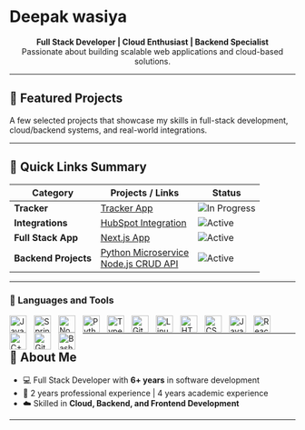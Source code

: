 # Deepak wasiya

<p align="center">
  <b>Full Stack Developer | Cloud Enthusiast | Backend Specialist</b><br/>
  Passionate about building scalable web applications and cloud-based solutions.
</p>


---

## 📂 Featured Projects

A few selected projects that showcase my skills in full-stack development, cloud/backend systems, and real-world integrations.

---

## 🔗 Quick Links Summary

| Category               | Projects / Links                                                                                                                                                                          | Status                                                                                       |
|------------------------|-------------------------------------------------------------------------------------------------------------------------------------------------------------------------------------------|----------------------------------------------------------------------------------------------|
| **Tracker** |  [Tracker App](https://github.com/Deepak777K/jobs)                                                                                                        | ![In Progress](https://img.shields.io/badge/Status-In%20Progress-yellow?style=flat-square) |
| **Integrations**       |  [HubSpot Integration](https://github.com/Deepak777K/Hubspot-Integration-Python)                                                                                                                         | ![Active](https://img.shields.io/badge/Status-Active-brightgreen?style=flat-square)        |
| **Full Stack App**     |  [Next.js App](https://github.com/Deepak777K/todo-next-app)                                                                                                                     | ![Active](https://img.shields.io/badge/Status-Active-brightgreen?style=flat-square)        |
| **Backend Projects**   |  [Python Microservice](https://github.com/Deepak777K/todo-python-app) <br>  [Node.js CRUD API](https://github.com/Deepak777K/todo-node-app)                                                        | ![Active](https://img.shields.io/badge/Status-Active-brightgreen?style=flat-square)               |

---

### 🧰 Languages and Tools

<img align="left" alt="Java" width="30px" style="padding-right:10px;" src="https://cdn.jsdelivr.net/gh/devicons/devicon/icons/java/java-original.svg"/>
<img align="left" alt="Spring" width="30px" style="padding-right:10px;" src="https://cdn.jsdelivr.net/gh/devicons/devicon/icons/spring/spring-original.svg" />
<img align="left" alt="NodeJS" width="30px" style="padding-right:10px;" src="https://cdn.jsdelivr.net/gh/devicons/devicon/icons/nodejs/nodejs-original.svg" />
<img align="left" alt="Python" width="30px" style="padding-right:10px;" src="https://cdn.jsdelivr.net/gh/devicons/devicon/icons/python/python-plain.svg" />
<img align="left" alt="TypeScript" width="30px" style="padding-right:10px;" src="https://cdn.jsdelivr.net/gh/devicons/devicon/icons/typescript/typescript-plain.svg" />
<img align="left" alt="Git" width="30px" style="padding-right:10px;" src="https://cdn.jsdelivr.net/gh/devicons/devicon/icons/git/git-original.svg" />
<img align="left" alt="Linux" width="30px" style="padding-right:10px;" src="https://cdn.jsdelivr.net/gh/devicons/devicon/icons/linux/linux-original.svg" />
<img align="left" alt="HTML" width="30px" style="padding-right:10px;" src="https://cdn.jsdelivr.net/gh/devicons/devicon/icons/html5/html5-plain.svg" />
<img align="left" alt="CSS" width="30px" style="padding-right:10px;" src="https://cdn.jsdelivr.net/gh/devicons/devicon/icons/css3/css3-plain.svg" />
<img align="left" alt="JavaScript" width="30px" style="padding-right:10px;" src="https://cdn.jsdelivr.net/gh/devicons/devicon/icons/javascript/javascript-plain.svg" />
<img align="left" alt="React" width="30px" style="padding-right:10px;" src="https://cdn.jsdelivr.net/gh/devicons/devicon/icons/react/react-original.svg" />
<img align="left" alt="C++" width="30px" style="padding-right:10px;" src="https://cdn.jsdelivr.net/gh/devicons/devicon/icons/cplusplus/cplusplus-line.svg" />
<img align="left" alt="GitHub" width="30px" style="padding-right:10px;" src="https://cdn.jsdelivr.net/gh/devicons/devicon/icons/github/github-original.svg" />
<img align="left" alt="Bash" width="30px" style="padding-right:10px;" src="https://cdn.jsdelivr.net/gh/devicons/devicon/icons/bash/bash-original.svg" />
<br />


---

## 🧠 About Me

- 💻 Full Stack Developer with **6+ years** in software development  
- 🧪 2 years professional experience | 4 years academic experience  
- ☁️ Skilled in **Cloud, Backend, and Frontend Development**

---
